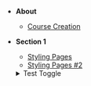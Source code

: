 * **About**
	* [Course Creation](/)
* **Section 1**
	* [Styling Pages](section1/markdown)
	* [Styling Pages #2](section1/markdown)

	<details>
		<summary>Test Toggle</summary>
		
	</details>